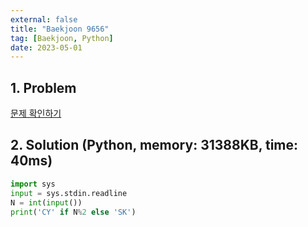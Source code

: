 ```yaml
---
external: false
title: "Baekjoon 9656"
tag: [Baekjoon, Python]
date: 2023-05-01
---
```


## 1. Problem

[문제 확인하기](https://www.acmicpc.net/problem/9656)

## 2. Solution (Python, memory: 31388KB, time: 40ms)

```python
import sys
input = sys.stdin.readline
N = int(input())
print('CY' if N%2 else 'SK')
```
